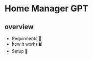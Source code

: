 <h1> Home Manager GPT</h1>
<h2> overview </h2>
<ul> 
  <li>Requirments 💾</li>
  <li>how it works 🖥️ </li>
  <li> Setup 📑 </li>

